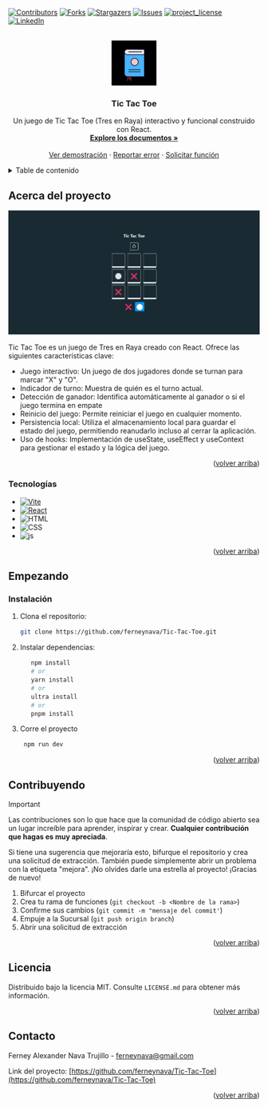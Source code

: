 <a id="volver-arriba"></a>

[![Contributors][contributors-shield]][contributors-url]
[![Forks][forks-shield]][forks-url]
[![Stargazers][stars-shield]][stars-url]
[![Issues][issues-shield]][issues-url]
[![project_license][license-shield]][license-url]
[![LinkedIn][linkedin-shield]][linkedin-url]

<br />
<div align="center">
  <a href="https://github.com/ferneynava/Tic-Tac-Toe">
    <img src="./public/112-book-morph-linealtrans.gif" alt="Logo" width="90" height="90">
  </a>
<h3 align="center">Tic Tac Toe</h3>
  <p align="center">
    Un juego de Tic Tac Toe (Tres en Raya) interactivo y funcional construido con React.
    <br />
    <a href="https://github.com/ferneynava/Tic-Tac-Toe"><strong>Explore los documentos »</strong></a>
    <br />
    <br />
    <a href="https://rainbow-cheesecake-a51d28.netlify.app/">Ver demostración</a>
    ·
    <a href="https://github.com/ferneynava/Tic-Tac-Toe/issues">Reportar error</a>
    ·
    <a href="https://github.com/ferneynava/Tic-Tac-Toe/issues">Solicitar función</a>
  </p>
</div>

<details>
  <summary>Table de contenido</summary>
  <ol>
    <li>
      <a href="#acerca-del-proyecto">Acerca del proyecto</a>
      <ul>
        <li><a href="#tecnologías">Tecnologías</a></li>
      </ul>
    </li>
    <li>
      <a href="#empezando">Empezando</a>
      <ul>
        <li><a href="#instalación">Instalación</a></li>
      </ul>
    </li>
    <li><a href="#contribuyendo">Contribuyendo</a></li>
    <li><a href="#licencia">Licencia</a></li>
    <li><a href="#contacto">Contacto</a></li>
  </ol>
</details>

## Acerca del proyecto

[![Product Name Screen Shot][product-screenshot]](https://rainbow-cheesecake-a51d28.netlify.app/)

Tic Tac Toe es un juego de Tres en Raya creado con React. Ofrece las siguientes características clave:
 <ul>
    <li>Juego interactivo: Un juego de dos jugadores donde se turnan para marcar "X" y "O".</li>
    <li>Indicador de turno: Muestra de quién es el turno actual.</li>
    <li>Detección de ganador: Identifica automáticamente al ganador o si el juego termina en empate</li>
    <li>Reinicio del juego: Permite reiniciar el juego en cualquier momento.</li>
    <li>Persistencia local: Utiliza el almacenamiento local para guardar el estado del juego, permitiendo reanudarlo incluso al cerrar la aplicación.</li>
    <li>Uso de hooks: Implementación de useState, useEffect y useContext para gestionar el estado y la lógica del juego.</li>
</ul>
<p align="right">(<a href="#volver-arriba">volver arriba</a>)</p>

### Tecnologías

* [![Vite][Vite]][Vite-url]
* [![React][React.js]][React-url]
* ![HTML]
* ![CSS]
* ![js]

<p align="right">(<a href="#volver-arriba">volver arriba</a>)</p>

## Empezando

### Instalación

1. Clona el repositorio:
   ```sh
   git clone https://github.com/ferneynava/Tic-Tac-Toe.git
   ```
2. Instalar dependencias:
   ```sh
      npm install
      # or
      yarn install
      # or
      ultra install
      # or
      pnpm install
   ```
3. Corre el proyecto
   ```sh
    npm run dev
   ```
<p align="right">(<a href="#volver-arriba">volver arriba</a>)</p>

## Contribuyendo

> [!IMPORTANT]
> Las contribuciones son lo que hace que la comunidad de código abierto sea un lugar increíble para aprender, inspirar y crear. **Cualquier contribución que hagas es muy apreciada**.

Si tiene una sugerencia que mejoraría esto, bifurque el repositorio y crea una solicitud de extracción. También puede simplemente abrir un problema con la etiqueta "mejora". ¡No olvides darle una estrella al proyecto! ¡Gracias de nuevo!

1. Bifurcar el proyecto
2. Crea tu rama de funciones (`git checkout -b <Nombre de la rama>`)
3. Confirme sus cambios (`git commit -m "mensaje del commit'`)
4. Empuje a la Sucursal (`git push origin branch`)
5. Abrir una solicitud de extracción

<p align="right">(<a href="#volver-arriba">volver arriba</a>)</p>

## Licencia

Distribuido bajo la licencia MIT. Consulte `LICENSE.md` para obtener más información.

<p align="right">(<a href="#volver-arriba">volver arriba</a>)</p>


## Contacto
Ferney Alexander Nava Trujillo - ferneynava@gmail.com

Link del proyecto: [https://github.com/ferneynava/Tic-Tac-Toe](https://github.com/ferneynava/Tic-Tac-Toe)

<p align="right">(<a href="#volver-arriba">volver arriba</a>)</p>

[contributors-shield]: https://img.shields.io/github/contributors/ferneynava/Tic-Tac-Toe.svg?style=for-the-badge
[contributors-url]: https://github.com/ferneynava/Tic-Tac-Toe/graphs/contributors
[forks-shield]: https://img.shields.io/github/forks/ferneynava/Tic-Tac-Toe.svg?style=for-the-badge
[forks-url]: https://github.com/ferneynava/Tic-Tac-Toe/network/members
[stars-shield]: https://img.shields.io/github/stars/ferneynava/Tic-Tac-Toe.svg?style=for-the-badge
[stars-url]: https://github.com/ferneynava/Tic-Tac-Toe/stargazers
[issues-shield]: https://img.shields.io/github/issues/ferneynava/Tic-Tac-Toe.svg?style=for-the-badge
[issues-url]: https://github.com/ferneynava/Tic-Tac-Toe/issues
[license-shield]: https://img.shields.io/github/license/ferneynava/Tic-Tac-Toe.svg?style=for-the-badge
[license-url]: https://github.com/ferneynava/Tic-Tac-Toe/blob/master/LICENSE.txt
[linkedin-shield]: https://img.shields.io/badge/-LinkedIn-black.svg?style=for-the-badge&logo=linkedin&colorB=555
[linkedin-url]: https://www.linkedin.com/in/ferney-alexander-nava-trujillo-0478a8118/
[product-screenshot]: /public/Captura%20de%20pantalla%202025-01-20%20173628.png
[React.js]: https://img.shields.io/badge/React-20232A?style=for-the-badge&logo=react&logoColor=61DAFB
[React-url]: https://reactjs.org/
[HTML]: https://img.shields.io/badge/HTML5-E34F26?style=for-the-badge&logo=html5&logoColor=white
[CSS]: https://img.shields.io/badge/CSS3-1572B6?style=for-the-badge&logo=css3&logoColor=white
[js]: https://img.shields.io/badge/JavaScript-323330?style=for-the-badge&logo=javascript&logoColor=F7DF1E
[Vite]: https://img.shields.io/badge/Vite-646CFF?logo=vite&logoColor=fff
[Vite-url]: https://vite.dev/